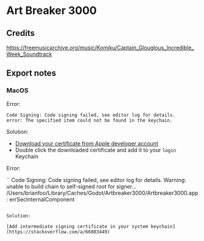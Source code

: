 # Art Breaker 3000

## Credits

https://freemusicarchive.org/music/Komiku/Captain_Glouglous_Incredible_Week_Soundtrack

## Export notes

### MacOS

Error:

```
Code Signing: Code signing failed, see editor log for details.
error: The specified item could not be found in the keychain.
```

Solution:

- [Download your certificate from Apple developer account](https://developer.apple.com/account/resources/certificates/list)
- Double click the downloaded certificate and add it to your `login` Keychain

Error:

``
Code Signing: Code signing failed, see editor log for details.
Warning: unable to build chain to self-signed root for signer...
/Users/brianfoo/Library/Caches/Godot/Artbreaker3000/Artbreaker3000.app: errSecInternalComponent
```

Solution:

[Add intermediate signing certificate in your system keychain](https://stackoverflow.com/a/66083449)